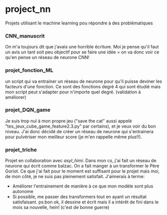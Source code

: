 # project_nn
Projets utilisant le machine learning pou répondre à des problématiques

### CNN_manuscrit
On m'a toujours dit que j'avais une horrible écriture. Moi je pense qu'il faut un avis un tant soit peu objectif pour se faire une idée = on va donc voir ce qu'en pense un réseau de neurone CNN! 

### projet_fonction_ML
un script qui va entrainer un réseau de neurone pour qu'il puisse deviner les facteurs d'une fonction. Ce sont des fonctions degré 4 qui sont étudié mais mon script peut s'adapter pour n'importe quel degré.
(validation à améliorer)

### projet_DQN_game
Je suis trop nul à mon propre jeu ("save the cat" aussi appelé "tes_jeux_cube_game_feature2.3.py" par certains), et je veux voir du bon niveau. J'ai donc décidé de créer un réseau de neurone qui s'entrainera pour pulvériser mon meilleur score (je m'en rappelle même plus!!).

### projet_triche
Projet en collaboration avec *asyl_himi*. Dans mon cs, j'ai fait un réseau de neurone qui écrit comme balzac. On a fait manger à un transformer le Père Goriot.
Ce que j'ai fait pour le moment est suffisant pour le projet mais moi, de mon côté, je ne suis pas pleinement satisfait.
J'aimerais à terme:
  *  Améliorer l'entrainement de manière à ce que mon modèle sont plus autonome
  *  Si possible, me passer des transformers tout en ayant un résultat satisfaisant.
ps:bon ok, il dessine et écrit mais il a intérêt de fini dans le mois sa nouvelle, hein! (c'est de bonne guerre)
